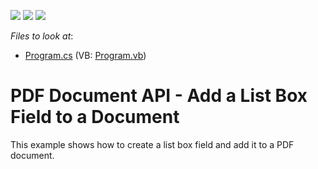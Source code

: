 <!-- default badges list -->
![](https://img.shields.io/endpoint?url=https://codecentral.devexpress.com/api/v1/VersionRange/128595280/17.1.3%2B)
[![](https://img.shields.io/badge/Open_in_DevExpress_Support_Center-FF7200?style=flat-square&logo=DevExpress&logoColor=white)](https://supportcenter.devexpress.com/ticket/details/T494219)
[![](https://img.shields.io/badge/📖_How_to_use_DevExpress_Examples-e9f6fc?style=flat-square)](https://docs.devexpress.com/GeneralInformation/403183)
<!-- default badges end -->
<!-- default file list -->
*Files to look at*:

* [Program.cs](./CS/AddListBoxField/Program.cs) (VB: [Program.vb](./VB/AddListBoxField/Program.vb))
<!-- default file list end -->
# PDF Document API - Add a List Box Field to a Document


This example shows how to create a list box field and add it to a PDF document.

<br/>


